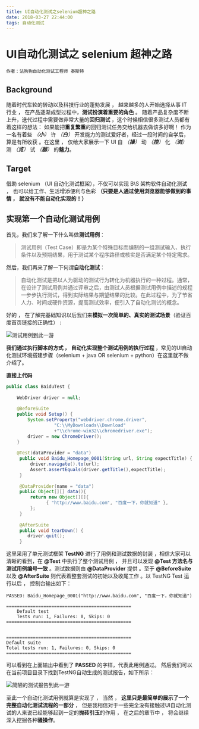 ```yaml
---
title: UI自动化测试之selenium超神之路
date: 2018-03-27 22:44:00
tags: 自动化测试
---
```

UI自动化测试之 selenium 超神之路
=========================


`作者：法狗狗自动化测试工程师 泰斯特`

## Background

随着时代车轮的转动以及科技行业的蓬勃发展 ， 越来越多的人开始选择从事 IT 行业 ， 在产品逐渐成型过程中，**测试扮演着重要的角色** 。 随着产品复杂度不断上升，迭代过程中需要做非常大量的**回归测试** ，这个时候相信很多测试人员都有着这样的想法： 如果能把**重复繁重**的回归测试任务交给机器去做该多好啊！ 作为一名有着些 _（**小**）_ 许 _（**白**）_ 开发能力的测试爱好者，经过一段时间的自学后，算是有所收获 。在这里 ， 仅给大家展示一下 UI 自 _（**操**）_ 动  _（**控**）_ 化 _（**浏**）_ 测 _（**览**）_ 试 _（**器**）_ 的**魅力**。

## Target

借助 selenium （UI 自动化测试框架），不仅可以实现 B\S 架构软件自动化测试 ， 也可以给工作、生活增添便利与色彩 **（只要是人通过使用浏览器能够做到的事情 ， 就没有不能自动化实现的！）**

##  实现第一个自动化测试用例

首先，我们来了解一下什么叫做**测试用例**：

>  测试用例（Test Case）即是为某个特殊目标而编制的一组测试输入、执行条件以及预期结果，用于测试某个程序路径或核实是否满足某个特定需求。 

然后，我们再来了解一下何谓**自动化测试**：

> 自动化测试是把以人为驱动的测试行为转化为机器执行的一种过程。通常，在设计了测试用例并通过评审之后，由测试人员根据测试用例中描述的规程一步步执行测试，得到实际结果与期望结果的比较。在此过程中，为了节省人力、时间或硬件资源，提高测试效率，便引入了自动化测试的概念。

好的 ， 在了解完基础知识以后我们来**模拟一次简单的、真实的测试场景**（验证百度首页链接的正确性） : 

![测试用例到此一游](https://fgg-admin.oss-cn-shanghai.aliyuncs.com/20180327144959402.png)

**我们通过执行脚本的方式 ， 自动化实现整个测试用例的执行过程** ，常见的UI自动化测试环境搭建步骤（selenium + java OR selenium + python）在这里就不做介绍了。

**直接上代码**

```java
public class BaiduTest {
	
	WebDriver driver = null;
	
	@BeforeSuite
	public void Setup() {
		System.setProperty("webdriver.chrome.driver",
				  "C:\\MyDownloads\\Download"
				  +"\\chrome-win32\\chromedriver.exe");
		driver = new ChromeDriver();
	}
	
	@Test(dataProvider = "data")
	 public void Baidu_Homepage_0001(String url, String expectTitle) {
		 driver.navigate().to(url);
		 Assert.assertEquals(driver.getTitle(),expectTitle);
	 }
	  
	 @DataProvider(name = "data")
	 public Object[][] data(){
		 return new Object[][]{
	           { "http://www.baidu.com", "百度一下，你就知道" },
		 };
	 }
	 
	 @AfterSuite
	 public void tearDown() {
		driver.quit();
	 }
```
这里采用了单元测试框架 **TestNG** 进行了用例和测试数据的封装 ，相信大家可以清晰的看到，在 **@Test** 中执行了整个测试用例 ， 并且可以发现 **@Test 方法名与测试用例编号一致** 。测试数据则由 **@DataProvider** 提供 。至于 **@BeforeSuite** 以及 **@AfterSuite** 则代表着整套测试的初始以及收尾工作 。以 TestNG Test 运行以后 ， 控制台输出如下：


```
PASSED: Baidu_Homepage_0001("http://www.baidu.com", "百度一下，你就知道")

===============================================
    Default test
    Tests run: 1, Failures: 0, Skips: 0
===============================================


===============================================
Default suite
Total tests run: 1, Failures: 0, Skips: 0
===============================================
```

可以看到在上面输出中看到了 **PASSED** 的字样，代表此用例通过。
然后我们可以在当前项目目录下找到TestNG自动生成的测试报告，如下所示：



![简陋的测试报告到此一游](https://fgg-admin.oss-cn-shanghai.aliyuncs.com/20180327150447178.png)


至此一个自动化测试用例就算是实现了 ， 当然 ， **这里只是最简单的展示了一个完整自动化测试流程的一部分** ， 但是我相信对于一些完全没有接触过UI自动化测试的人来说已经能够起到一定的**抛砖引玉**的作用 ， 在之后的章节中 ， 将会继续深入挖掘各种**骚操作**。

	
	

    

    

	



